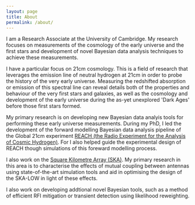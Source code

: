 ```yaml
---
layout: page
title: About
permalink: /about/
---
```


I am a Research Associate at the University of Cambridge. My research focuses on measurements of the cosmology of the early universe and the first stars and development of novel Bayesian data analysis techniques to achieve these measurements.

I have a particular focus on 21cm cosmology. This is a field of research that leverages the emission line of neutral hydrogen at 21cm in order to probe the history of the very early universe. Measuring the redshifted absorption or emission of this spectral line can reveal details both of the properties and behaviour of the very first stars and galaxies, as well as the cosmology and development of the early universe during the as-yet unexplored 'Dark Ages' before those first stars formed.

My primary research is on developing new Bayesian data analyis tools for performing these early universe measurements. During my PhD, I led the development of the forward modelling Bayesian data analysis pipeline of the Global 21cm experiment [REACH (the Radio Experiment for the Analysis of Cosmic Hydrogen)](https://www.nature.com/articles/s41550-022-01709-9). For  I also helped guide the experimental design of REACH though simulations of this foreward modelling process.

I also work on the [Square Kilometre Array (SKA)](https://www.skao.int/). My primary research in this area is to characterise the effects of mutual coupling between antennas using state-of-the-art simulation tools and aid in optimising the design of the SKA-LOW in light of these effects.

I also work on developing addtional novel Bayesian tools, such as a method of efficient RFI mitigation or transient detection using likelihood reweighting. 